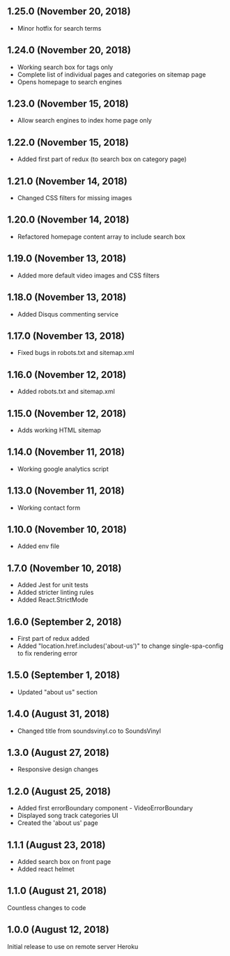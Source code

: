 ## 1.25.0 (November 20, 2018)

* Minor hotfix for search terms

## 1.24.0 (November 20, 2018)

* Working search box for tags only
* Complete list of individual pages and categories on sitemap page
* Opens homepage to search engines

## 1.23.0 (November 15, 2018)

* Allow search engines to index home page only

## 1.22.0 (November 15, 2018)

* Added first part of redux (to search box on category page)

## 1.21.0 (November 14, 2018)

* Changed CSS filters for missing images

## 1.20.0 (November 14, 2018)

* Refactored homepage content array to include search box

## 1.19.0 (November 13, 2018)

* Added more default video images and CSS filters

## 1.18.0 (November 13, 2018)

* Added Disqus commenting service

## 1.17.0 (November 13, 2018)

* Fixed bugs in robots.txt and sitemap.xml

## 1.16.0 (November 12, 2018)

* Added robots.txt and sitemap.xml

## 1.15.0 (November 12, 2018)

* Adds working HTML sitemap

## 1.14.0 (November 11, 2018)

* Working google analytics script

## 1.13.0 (November 11, 2018)

* Working contact form

## 1.10.0 (November 10, 2018)

* Added env file

## 1.7.0 (November 10, 2018)

* Added Jest for unit tests
* Added stricter linting rules
* Added React.StrictMode  

## 1.6.0 (September 2, 2018)

* First part of redux added
* Added "location.href.includes('about-us')" to change single-spa-config to fix rendering error

## 1.5.0 (September 1, 2018)

* Updated "about us" section

## 1.4.0 (August 31, 2018)

* Changed title from soundsvinyl.co to SoundsVinyl

## 1.3.0 (August 27, 2018)

* Responsive design changes

## 1.2.0 (August 25, 2018)

* Added first errorBoundary component - VideoErrorBoundary
* Displayed song track categories UI
* Created the 'about us' page

## 1.1.1 (August 23, 2018)

* Added search box on front page
* Added react helmet

## 1.1.0 (August 21, 2018)

Countless changes to code

## 1.0.0 (August 12, 2018)

Initial release to use on remote server Heroku
